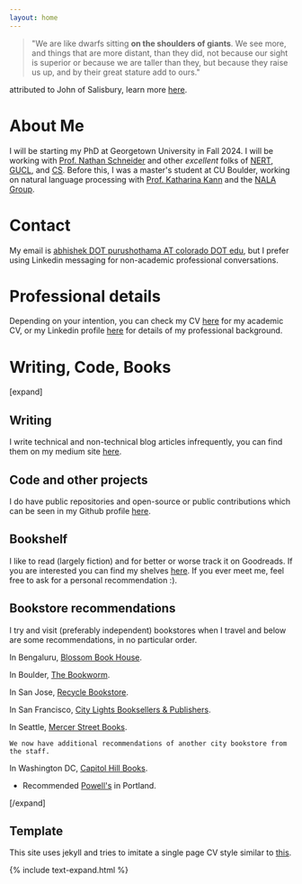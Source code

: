 ```yaml
---
layout: home
---
```


> "We are like dwarfs sitting <b>on the shoulders of giants</b>. We see more, and things that are more distant, than they did, not because our sight is superior or because we are taller than they, but because they raise us up, and by their great stature add to ours."

attributed to John of Salisbury, learn more [here](https://www.phrases.org.uk/meanings/268025.html).

# About Me
<!-- <img src="/assets/images/selfie_dec_22.jpg" alt="drawing" width = "200px" display="inline"/>  -->
I will be starting my PhD at Georgetown University in Fall 2024. I will be working with [Prof. Nathan Schneider](https://people.cs.georgetown.edu/nschneid/) and other *excellent* folks of [NERT](http://nert.georgetown.edu/), [GUCL](https://gucl.georgetown.edu/), and [CS](https://cs.georgetown.edu/#). Before this, I was a master's student at CU Boulder, working on natural language processing with [Prof. Katharina Kann](https://kelina.github.io) and the [NALA Group](https://nala-cub.github.io/).

# Contact
My email is [abhishek DOT purushothama AT colorado DOT edu](mailto:abhshek.purushothama@colorado.edu), but I prefer using Linkedin messaging for non-academic professional conversations.


# Professional details
Depending on your intention, you can check my CV [here](assets/pdf/Abhishek_CV_Uploaded_12-27-22.pdf) for my academic CV, or my Linkedin profile [here](https://www.linkedin.com/in/abhishekpurushothama/) for details of my professional background.

<!-- ### Teaching Experience
I have had the pleasure and privilege of being a teaching assistant for [Principles of Programming Languages](https://home.cs.colorado.edu/~srirams/teaching/ppl_class_notes.html) at CU Boulder since Spring 2022 with Prof. Sankaranarayanan, Prof. Kaki and Prof. Chang. -->

# Writing, Code, Books

[expand]

## Writing

I write technical and non-technical blog articles infrequently, you can find them on my medium site [here](https://medium.com/@ab-purushothama).


## Code and other projects
I do have public repositories and open-source or public contributions which can be seen in my Github profile [here](https://github.com/Abhishek-P/).

## Bookshelf
I like to read (largely fiction) and for better or worse track it on Goodreads. If you are interested you can find my shelves [here](https://www.goodreads.com/review/list/25049166-abhishek-p). If you ever meet me, feel free to ask for a personal recommendation :).

## Bookstore recommendations
I try and visit (preferably independent) bookstores when I travel and below are some recommendations, in no particular order.

In Bengaluru, [Blossom Book House](https://goo.gl/maps/SpANTEYfUvm5BabF9).

In Boulder, [The Bookworm](https://goo.gl/maps/87pD8YA1NKstoW8v7).

In San Jose, [Recycle Bookstore](https://goo.gl/maps/bN3wHRHLVDCaLmyf9).

In San Francisco, [City Lights Booksellers & Publishers](https://goo.gl/maps/YxiHSMZcrFgDuiRe7).

In Seattle, [Mercer Street Books](https://goo.gl/maps/HfRd9nqfos5ND6DQ8).

`We now have additional recommendations of another city bookstore from the staff.`

In Washington DC, [Capitol Hill Books](https://maps.app.goo.gl/JK5Qdc1UgqXDC3p8A). 
* Recommended [Powell's](https://www.travelportland.com/attractions/powells/) in Portland.

[/expand]

## Template
This site uses jekyll and tries to imitate a single page CV style similar to [this](https://jonbarron.info/).

{% include text-expand.html %}
